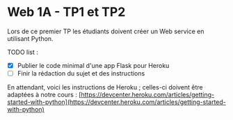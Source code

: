 # Web 1A - TP1 et TP2

Lors de ce premier TP les étudiants doivent créer un Web service en utilisant Python.

TODO list :

  - [x] Publier le code minimal d'une app Flask pour Heroku
  - [ ] Finir la rédaction du sujet et des instructions

En attendant, voici les instructions de Heroku ; celles-ci doivent être adaptées à notre cours :  [https://devcenter.heroku.com/articles/getting-started-with-python](https://devcenter.heroku.com/articles/getting-started-with-python)
